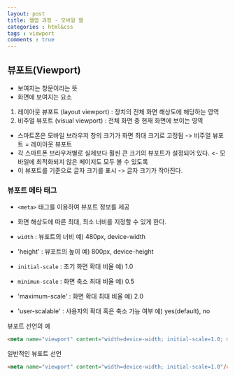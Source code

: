 ```yaml
---
layout: post
title: 웹앱 과정 - 모바일 웹
categories : html&css
tags : viewport
comments : true
---
```


## 뷰포트(Viewport)
- 보여지는 창문이라는 뜻
- 화면에 보여지는 요소
1. 레이아웃 뷰포트 (layout viewport) : 장치의 전체 화면 해상도에 해당하는 영역
2. 비주얼 뷰포트 (visual viewport) : 전체 화면 중 현재 화면에 보이는 영역

- 스마트폰은 모바일 브라우저 창의 크기가 화면 최대 크기로 고정됨 -> 비주얼 뷰포트 = 레이아웃 뷰포트
- 각 스마트폰 브라우저별로 실제보다 훨씬 큰 크기의 뷰포트가 설정되어 있다.
    <- 모바일에 최적화되지 않은 페이지도 모두 볼 수 있도록
- 이 뷰포트를 기준으로 글자 크기를 표시 -> 글자 크기가 작아진다.

### 뷰포트 메타 태그
- `<meta>` 태그를 이용하여 뷰포트 정보를 제공
- 화면 해상도에 따른 최대, 최소 너비를 지정할 수 있게 한다.

- `width` : 뷰포트의 너비
    예) 480px, device-width
- 'height' : 뷰포트의 높이
    예) 800px, device-height
- `initial-scale` : 초기 화면 확대 비율
    예) 1.0
- `minimun-scale` : 화면 축소 최대 비율
    예) 0.5
- 'maximum-scale' : 화면 확대 최대 비율
    예) 2.0
- 'user-scalable' : 사용자의 확대 혹은 축소 가능 여부
    예) yes(default), no

뷰포트 선언의 예
```HTML
<meta name="viewport" content="width=device-width; initial-scale=1.0; minimum-scale=1.0; maximum-scale=1.0; user-scalable=no"/>
```

일반적인 뷰포트 선언
```HTML
<meta name="viewport" content="width=device-width; initial-scale=1.0"/>
```
